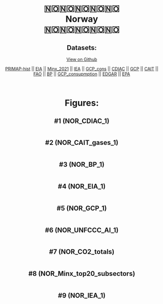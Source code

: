 
<center>
<h1 align="center">
🇳🇴🇳🇴🇳🇴🇳🇴🇳🇴
<br>
Norway
<br>
🇳🇴🇳🇴🇳🇴🇳🇴🇳🇴
</h1>
<h2>Datasets:</h2>
<p><a href="https://github.com/dquintani/GreenhouseData/tree/master/country_data/NOR_Norway/data">View on Github</a>
<br></p><p><a href="data/NOR_PRIMAP-hist.csv">PRIMAP-hist</a> || <a href="data/NOR_EIA.csv">EIA</a> || <a href="data/NOR_Minx_2021.csv">Minx_2021</a> || <a href="data/NOR_IEA.csv">IEA</a> || <a href="data/NOR_GCP_cons.csv">GCP_cons</a> || <a href="data/NOR_CDIAC.csv">CDIAC</a> || <a href="data/NOR_GCP.csv">GCP</a> || <a href="data/NOR_CAIT.csv">CAIT</a> || <a href="data/NOR_FAO.csv">FAO</a> || <a href="data/NOR_BP.csv">BP</a> || <a href="data/NOR_GCP_consupmption.csv">GCP_consupmption</a> || <a href="data/NOR_EDGAR.csv">EDGAR</a> || <a href="data/NOR_EPA.csv">EPA</a></p><p><br></p>
<h1>Figures:</h1><h2>#1 (NOR_CDIAC_1)</h2>
<p><img alt="" src="figures/NOR_CDIAC_1.png" /></p><h2>#2 (NOR_CAIT_gases_1)</h2>
<p><img alt="" src="figures/NOR_CAIT_gases_1.png" /></p><h2>#3 (NOR_BP_1)</h2>
<p><img alt="" src="figures/NOR_BP_1.png" /></p><h2>#4 (NOR_EIA_1)</h2>
<p><img alt="" src="figures/NOR_EIA_1.png" /></p><h2>#5 (NOR_GCP_1)</h2>
<p><img alt="" src="figures/NOR_GCP_1.png" /></p><h2>#6 (NOR_UNFCCC_AI_1)</h2>
<p><img alt="" src="figures/NOR_UNFCCC_AI_1.png" /></p><h2>#7 (NOR_CO2_totals)</h2>
<p><img alt="" src="figures/NOR_CO2_totals.png" /></p><h2>#8 (NOR_Minx_top20_subsectors)</h2>
<p><img alt="" src="figures/NOR_Minx_top20_subsectors.png" /></p><h2>#9 (NOR_IEA_1)</h2>
<p><img alt="" src="figures/NOR_IEA_1.png" /></p>